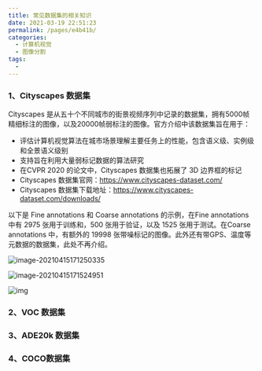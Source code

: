 ```yaml
---
title: 常见数据集的相关知识
date: 2021-03-19 22:51:23
permalink: /pages/e4b41b/
categories:
  - 计算机视觉
  - 图像分割
tags:
  - 
---
```

### 1、Cityscapes 数据集

Cityscapes 是从五十个不同城市的街景视频序列中记录的数据集，拥有5000帧精细标注的图像，以及20000帧弱标注的图像。官方介绍中该数据集旨在用于：

- 评估计算机视觉算法在城市场景理解主要任务上的性能，包含语义级、实例级和全景语义级别
- 支持旨在利用大量弱标记数据的算法研究
- 在CVPR 2020 的论文中，Cityscapes 数据集也拓展了 3D 边界框的标记
- Cityscapes 数据集官网：https://www.cityscapes-dataset.com/
- Cityscapes 数据集下载地址：https://www.cityscapes-dataset.com/downloads/

以下是 Fine annotations 和 Coarse annotations 的示例，在Fine annotations 中有 2975 张用于训练和，500 张用于验证，以及 1525 张用于测试。在Coarse annotations 中，有额外的 19998 张带噪标记的图像。此外还有带GPS、温度等元数据的数据集，此处不再介绍。

![image-20210415171250335](https://muyun-blog-pic.oss-cn-shanghai.aliyuncs.com/picgo/image-20210415171250335.png)

![image-20210415171524951](https://muyun-blog-pic.oss-cn-shanghai.aliyuncs.com/picgo/image-20210415171524951.png)





![img](https://img-blog.csdnimg.cn/20200330211541345.png?x-oss-process=image/watermark,type_ZmFuZ3poZW5naGVpdGk,shadow_10,text_aHR0cHM6Ly9ibG9nLmNzZG4ubmV0L3dlaXhpbl80MjAyODYwOA==,size_16,color_FFFFFF,t_70)

### 2、VOC 数据集

### 3、ADE20k 数据集

### 4、COCO数据集